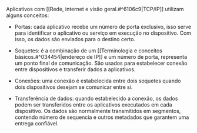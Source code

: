 Aplicativos com [[Rede, internet e visão geral.#^6106c9|TCP/IP]] utilizam alguns conceitos:

* Portas: cada aplicativo recebe um número de porta exclusivo, isso serve para identificar o aplicativo ou serviço em execução no dispositivo. Com isso, os dados são enviados para o destino certo.

* Soquetes: é a combinação de um [[Terminologia e conceitos básicos.#^034454|endereço de IP]] e um número de porta, representa um ponto final de comunicação. São usados para estabelecer conexão entre dispositivos e transferir dados a aplicativos.

* Conexões: uma conexão é estabelecida entre dois soquetes quando dois dispositivos desejam se comunicar entre si.

* Transferência de dados: quando estabelecido a conexão, os dados podem ser transferidos entre os aplicativos executados em cada dispositivo. Os dados são normalmente transmitidos em segmentos, contendo número de sequencia e outros metadados que garantem uma entrega confiável.

